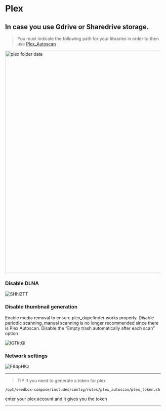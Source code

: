 # Plex

## In case you use Gdrive or Sharedrive storage.
> You must indicate the following path for your libraries in order to then use [Plex_Autoscan](Plex-Autoscan.md)

<img width="721" alt="plex folder data" src="https://user-images.githubusercontent.com/64525827/105615683-c1bf7f00-5dd2-11eb-8570-3a899bae1654.png">

### Disable DLNA

![SHhl2TT](https://user-images.githubusercontent.com/64525827/105335857-d6d0be00-5bd8-11eb-929d-327bf1e75ea5.png)

### Disable thumbnail generation

Enable media removal to ensure plex_dupefinder works properly. Disable periodic scanning, manual scanning is no longer recommended since there is Plex Autoscan. Disable the “Empty trash automatically after each scan” option

![lGTktQl](https://user-images.githubusercontent.com/64525827/105335927-ecde7e80-5bd8-11eb-833a-0ff344c1c857.png)

### Network settings

![F64pHKz](https://user-images.githubusercontent.com/64525827/105335979-fb2c9a80-5bd8-11eb-9a63-668c92ca2e40.png)


***

> TIP If you need to generate a token for plex

```
/opt/seedbox-compose/includes/config/roles/plex_autoscan/plex_token.sh
```
 
enter your plex account and it gives you the token

***